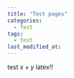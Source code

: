 ```yaml
---
title: "Test pages"
categories:
  - Test
tags:
  - test
last_modified_at: 
---
```

test $x+y$ latex!!

